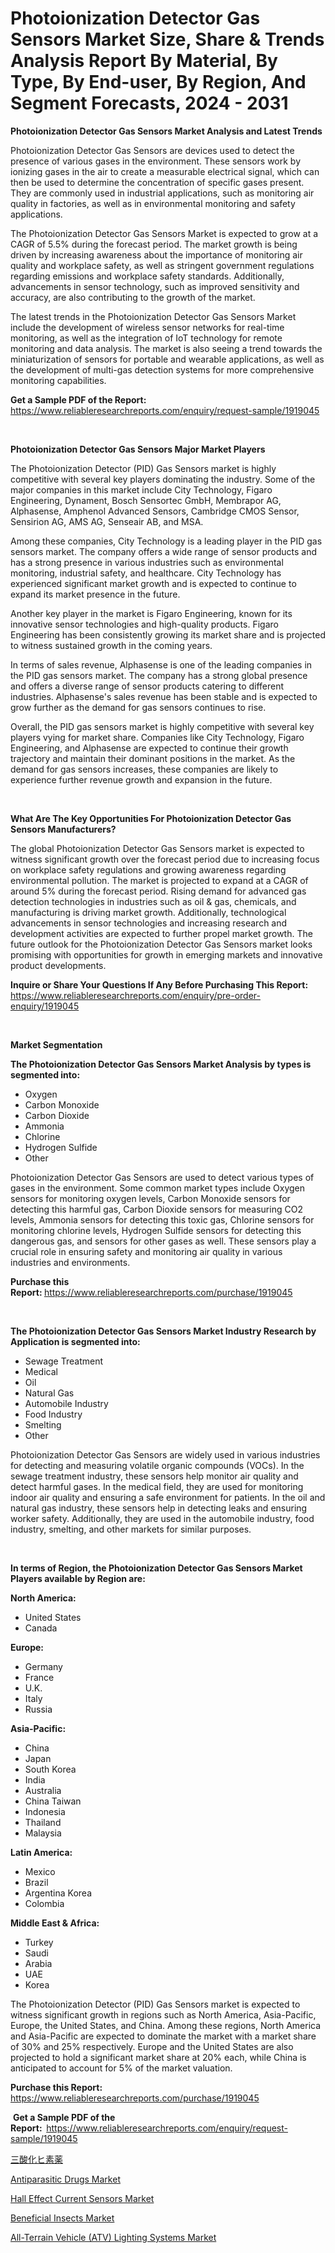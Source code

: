 <p><h1>Photoionization Detector Gas Sensors Market Size, Share & Trends Analysis Report By Material, By Type, By End-user, By Region, And Segment Forecasts, 2024 - 2031</h1></p><p><strong>Photoionization Detector Gas Sensors Market Analysis and Latest Trends</strong></p>
<p><p>Photoionization Detector Gas Sensors are devices used to detect the presence of various gases in the environment. These sensors work by ionizing gases in the air to create a measurable electrical signal, which can then be used to determine the concentration of specific gases present. They are commonly used in industrial applications, such as monitoring air quality in factories, as well as in environmental monitoring and safety applications.</p><p>The Photoionization Detector Gas Sensors Market is expected to grow at a CAGR of 5.5% during the forecast period. The market growth is being driven by increasing awareness about the importance of monitoring air quality and workplace safety, as well as stringent government regulations regarding emissions and workplace safety standards. Additionally, advancements in sensor technology, such as improved sensitivity and accuracy, are also contributing to the growth of the market.</p><p>The latest trends in the Photoionization Detector Gas Sensors Market include the development of wireless sensor networks for real-time monitoring, as well as the integration of IoT technology for remote monitoring and data analysis. The market is also seeing a trend towards the miniaturization of sensors for portable and wearable applications, as well as the development of multi-gas detection systems for more comprehensive monitoring capabilities.</p></p>
<p><strong>Get a Sample PDF of the Report:&nbsp;</strong> <a href="https://www.reliableresearchreports.com/enquiry/request-sample/1919045">https://www.reliableresearchreports.com/enquiry/request-sample/1919045</a></p>
<p>&nbsp;</p>
<p><strong>Photoionization Detector Gas Sensors Major Market Players</strong></p>
<p><p>The Photoionization Detector (PID) Gas Sensors market is highly competitive with several key players dominating the industry. Some of the major companies in this market include City Technology, Figaro Engineering, Dynament, Bosch Sensortec GmbH, Membrapor AG, Alphasense, Amphenol Advanced Sensors, Cambridge CMOS Sensor, Sensirion AG, AMS AG, Senseair AB, and MSA.</p><p>Among these companies, City Technology is a leading player in the PID gas sensors market. The company offers a wide range of sensor products and has a strong presence in various industries such as environmental monitoring, industrial safety, and healthcare. City Technology has experienced significant market growth and is expected to continue to expand its market presence in the future.</p><p>Another key player in the market is Figaro Engineering, known for its innovative sensor technologies and high-quality products. Figaro Engineering has been consistently growing its market share and is projected to witness sustained growth in the coming years.</p><p>In terms of sales revenue, Alphasense is one of the leading companies in the PID gas sensors market. The company has a strong global presence and offers a diverse range of sensor products catering to different industries. Alphasense's sales revenue has been stable and is expected to grow further as the demand for gas sensors continues to rise.</p><p>Overall, the PID gas sensors market is highly competitive with several key players vying for market share. Companies like City Technology, Figaro Engineering, and Alphasense are expected to continue their growth trajectory and maintain their dominant positions in the market. As the demand for gas sensors increases, these companies are likely to experience further revenue growth and expansion in the future.</p></p>
<p>&nbsp;</p>
<p><strong>What Are The Key Opportunities For Photoionization Detector Gas Sensors Manufacturers?</strong></p>
<p><p>The global Photoionization Detector Gas Sensors market is expected to witness significant growth over the forecast period due to increasing focus on workplace safety regulations and growing awareness regarding environmental pollution. The market is projected to expand at a CAGR of around 5% during the forecast period. Rising demand for advanced gas detection technologies in industries such as oil & gas, chemicals, and manufacturing is driving market growth. Additionally, technological advancements in sensor technologies and increasing research and development activities are expected to further propel market growth. The future outlook for the Photoionization Detector Gas Sensors market looks promising with opportunities for growth in emerging markets and innovative product developments.</p></p>
<p><strong>Inquire or Share Your Questions If Any Before Purchasing This Report:</strong> <a href="https://www.reliableresearchreports.com/enquiry/pre-order-enquiry/1919045">https://www.reliableresearchreports.com/enquiry/pre-order-enquiry/1919045</a></p>
<p>&nbsp;</p>
<p><strong>Market Segmentation</strong></p>
<p><strong>The Photoionization Detector Gas Sensors Market Analysis by types is segmented into:</strong></p>
<p><ul><li>Oxygen</li><li>Carbon Monoxide</li><li>Carbon Dioxide</li><li>Ammonia</li><li>Chlorine</li><li>Hydrogen Sulfide</li><li>Other</li></ul></p>
<p><p>Photoionization Detector Gas Sensors are used to detect various types of gases in the environment. Some common market types include Oxygen sensors for monitoring oxygen levels, Carbon Monoxide sensors for detecting this harmful gas, Carbon Dioxide sensors for measuring CO2 levels, Ammonia sensors for detecting this toxic gas, Chlorine sensors for monitoring chlorine levels, Hydrogen Sulfide sensors for detecting this dangerous gas, and sensors for other gases as well. These sensors play a crucial role in ensuring safety and monitoring air quality in various industries and environments.</p></p>
<p><strong>Purchase this Report:&nbsp;</strong><a href="https://www.reliableresearchreports.com/purchase/1919045">https://www.reliableresearchreports.com/purchase/1919045</a></p>
<p>&nbsp;</p>
<p><strong>The Photoionization Detector Gas Sensors Market Industry Research by Application is segmented into:</strong></p>
<p><ul><li>Sewage Treatment</li><li>Medical</li><li>Oil</li><li>Natural Gas</li><li>Automobile Industry</li><li>Food Industry</li><li>Smelting</li><li>Other</li></ul></p>
<p><p>Photoionization Detector Gas Sensors are widely used in various industries for detecting and measuring volatile organic compounds (VOCs). In the sewage treatment industry, these sensors help monitor air quality and detect harmful gases. In the medical field, they are used for monitoring indoor air quality and ensuring a safe environment for patients. In the oil and natural gas industry, these sensors help in detecting leaks and ensuring worker safety. Additionally, they are used in the automobile industry, food industry, smelting, and other markets for similar purposes.</p></p>
<p>&nbsp;</p>
<p><strong>In terms of Region, the Photoionization Detector Gas Sensors Market Players available by Region are:</strong></p>
<p>
    <p> <strong> North America: </strong>
        <ul>
            <li>United States</li>
            <li>Canada</li>
        </ul>
        </p> 
    <p> <strong> Europe: </strong>
        <ul>
            <li>Germany</li>
            <li>France</li>
            <li>U.K.</li>
            <li>Italy</li>
            <li>Russia</li>
        </ul>
        </p> 
    <p> <strong> Asia-Pacific: </strong>
        <ul>
            <li>China</li>
            <li>Japan</li>
            <li>South Korea</li>
            <li>India</li>
            <li>Australia</li>
            <li>China Taiwan</li>
            <li>Indonesia</li>
            <li>Thailand</li>
            <li>Malaysia</li>
        </ul>
        </p> 
    <p> <strong> Latin America: </strong>
        <ul>
            <li>Mexico</li>
            <li>Brazil</li>
            <li>Argentina Korea</li>
            <li>Colombia</li>
        </ul>
        </p> 
    <p> <strong> Middle East & Africa: </strong>
        <ul>
            <li>Turkey</li>
            <li>Saudi</li>
            <li>Arabia</li>
            <li>UAE</li>
            <li>Korea</li>
        </ul>
    </p>
    </p>
<p><p>The Photoionization Detector (PID) Gas Sensors market is expected to witness significant growth in regions such as North America, Asia-Pacific, Europe, the United States, and China. Among these regions, North America and Asia-Pacific are expected to dominate the market with a market share of 30% and 25% respectively. Europe and the United States are also projected to hold a significant market share at 20% each, while China is anticipated to account for 5% of the market valuation.</p></p>
<p><strong>Purchase this Report: </strong><a href="https://www.reliableresearchreports.com/purchase/1919045">https://www.reliableresearchreports.com/purchase/1919045</a></p>
<p>&nbsp;<strong>Get a Sample PDF of the Report:&nbsp;&nbsp;</strong><a href="https://www.reliableresearchreports.com/enquiry/request-sample/1919045">https://www.reliableresearchreports.com/enquiry/request-sample/1919045</a></p>
<p><strong></strong></p>
<p><p><a href="https://medium.com/@jaynedurgan2023/%E3%83%92%E7%B4%A0%E4%B8%89%E9%85%B8%E5%8C%96%E7%89%A9%E8%96%AC%E5%B8%82%E5%A0%B4-2031%E5%B9%B4%E3%81%BE%E3%81%A7%E3%81%AE%E3%83%88%E3%83%AC%E3%83%B3%E3%83%89-%E4%BA%88%E6%B8%AC-%E7%AB%B6%E4%BA%89%E5%88%86%E6%9E%90-f6ef793e47f8">三酸化ヒ素薬</a></p><p><a href="https://noble-drawer-34c.notion.site/Antiparasitic-Drugs-Market-Size-Market-Trends-and-Growth-Outlook-forecasted-for-period-from-2024-t-c7997753264a4bf98d6323f7a5b08ad2">Antiparasitic Drugs Market</a></p><p><a href="https://view.publitas.com/reportprime-1/hall-effect-current-sensors-market-centers-on-aspects-such-as-market-growth-market-share-market-opportunity-and-projected-forecasts-spanning-from-2024-to-2031/">Hall Effect Current Sensors Market</a></p><p><a href="https://view.publitas.com/reportprime-1/beneficial-insects-market-size-market-share-and-global-market-analysis-report-2024-2031/">Beneficial Insects Market</a></p><p><a href="https://iodized-pantydraco-05c.notion.site/All-Terrain-Vehicle-ATV-Lighting-Systems-Market-Size-Focuses-on-Market-Dynamics-In-Depth-Analysis-e194c2b204064199a204d0356b4b1ca1">All-Terrain Vehicle (ATV) Lighting Systems Market</a></p></p>
